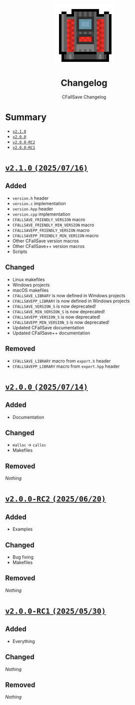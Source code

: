 <div align="center">

![Changelog Logo 192x192](./assets/changelog/changelog_logo_192x192.gif)

# Changelog

CFallSave Changelog

</div>



# Summary

* [`v2.1.0`](#v210-20250716)
* [`v2.0.0`](#v200-20250714)
* [`v2.0.0-RC2`](#v200-rc2-20250620)
* [`v2.0.0-RC1`](#v200-rc1-20250530)



# [`v2.1.0` `(2025/07/16)`](https://github.com/reallukee/cfallsave/releases/tag/v2.1.0)

## Added

* `version.h` header
* `version.c` implementation
* `version.hpp` header
* `version.cpp` implementation
* `CFALLSAVE_FRIENDLY_VERSION` macro
* `CFALLSAVE_FRIENDLY_MIN_VERSION` macro
* `CFALLSAVEPP_FRIENDLY_VERSION` macro
* `CFALLSAVEPP_FRIENDLY_MIN_VERSION` macro
* Other CFallSave version macros
* Other CFallSave++ version macros
* Scripts

## Changed

* Linux makefiles
* Windows projects
* macOS makefiles
* `CFALLSAVE_LIBRARY` is now defined in Windows projects
* `CFALLSAVEPP_LIBRARY` is now defined in Windows projects
* `CFALLSAVE_VERSION_S` is now deprecated!
* `CFALLSAVE_MIN_VERSION_S` is now deprecated!
* `CFALLSAVEPP_VERSION_S` is now deprecated!
* `CFALLSAVEPP_MIN_VERSION_S` is now deprecated!
* Updated CFallSave documentation
* Updated CFallSave++ documentation

## Removed

* `CFALLSAVE_LIBRARY` macro from `export.h` header
* `CFALLSAVEPP_LIBRARY` macro from `export.hpp` header



# [`v2.0.0` `(2025/07/14)`](https://github.com/reallukee/cfallsave/releases/tag/v2.0.0)

## Added

* Documentation

## Changed

* `malloc` -> `calloc`
* Makefiles

## Removed

*Nothing*



# [`v2.0.0-RC2` `(2025/06/20)`](https://github.com/reallukee/cfallsave/releases/tag/v2.0.0-rc2)

## Added

* Examples

## Changed

* Bug fixing
* Makefiles

## Removed

*Nothing*



# [`v2.0.0-RC1` `(2025/05/30)`](https://github.com/reallukee/cfallsave/releases/tag/v2.0.0-rc1)

## Added

* Everything

## Changed

*Nothing*

## Removed

*Nothing*
